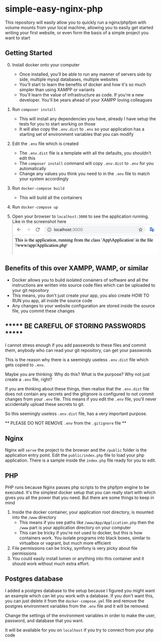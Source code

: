 # simple-easy-nginx-php
This repository will easily allow you to quickly run a nginx/phpfpm with volume mounts from your local machine, allowing you to easily get started writing your first website, or even form the basis of a simple project you want to start

## Getting Started

0. Install docker onto your computer
    - Once installed, you'll be able to run any manner of servers side by side, multiple mysql databases, multiple websites
    - You'll start to learn the benefits of docker and how it's so much simpler than using XAMPP or variants
    - You'll learn the value of infrastructure as code. If you're a new developer. You'll be years ahead of your XAMPP loving colleagues

1. Run `composer install`
    - This will install any dependencies you have, already I have setup the tests for you to start working on those
    - It will also copy the `.env.dist` to `.env` so your application has a starting set of environment variables that you can modify
    
2. Edit the `.env` file which is created
    - The `.env.dist` file is a template with all the defaults, you shouldn't edit this
    - The `composer install` command will copy `.env.dist` to `.env` for you automatically
    - Change any values you think you need to in the `.env` file to match your system accordingly

3. Run `docker-compose build`
    - This will build all the containers

4. Run `docker-compose up`
5. Open your browser to `localhost:3000` to see the application running. Like in the screenshot here
    ![Running application](screenshot.png)

## Benefits of this over XAMPP, WAMP, or similar

- Docker allows you to build isolated conainers of software and all the instructions are written into source code files 
    which can be uploaded to your git repository
- This means, you don't just create your app, you also create HOW TO RUN you app, all inside the source code
- Any changes to your website configuration are stored inside the source file, you commit these changes

## ***** BE CAREFUL OF STORING PASSWORDS *****

I cannot stress enough if you add passwords to these files and commit them, anybody who can read your git repository, can get your passwords

This is the reason why there is a seemingly useless `.env.dist` file which gets copied to `.env`. 

Maybe you are thinking: Why do this? What is the purpose? Why not just create a `.env` file, right?

If you are thinking about these things, then realise that the `.env.dist` file does not contain any secrets and the gitignore is configured to not commit changes from your `.env` file. 
This means if you edit the `.env` file, you'll never accidentally upload these secrets to git.

So this seemingly useless `.env.dist` file, has a very important purpose. 

** PLEASE DO NOT REMOVE `.env` from the `.gitignore` file **

## Nginx

Nginx will `serve` the project to the browser and the `/public` folder is the application entry point.
Edit the `public/index.php` file to load your php application. There is a sample inside the `index.php` file 
ready for you to edit. 

## PHP

PHP runs because Nginx passes php scripts to the phpfpm engine to be executed. It's the simplest docker setup that you 
can really start with which gives you all the power that you need. But there are some things to keep in mind

1. Inside the docker container, your application root directory, is mounted into the `/www` directory
    - This means if you see paths like `/www/App/Application.php` then the `/www` part is your application 
    directory on your computer
    - This can be tricky if you're not used to docker, but this is how containers work. You isolate programs into 
    black boxes, similar to virtualbox or vagrant, but much more efficient
2. File permissions can be tricky, symfony is very picky about file permissions
3. You could easily install lumen or anything into this container and it should work without much extra effort.

## Postgres database

I added a postgres database to the setup because I figured you might want an example which can let you work with a database.
If you don't want this, you can just delete it from the `docker-compose.yml` file and remove the postgres environment variables
from the `.env` file and it will be removed. 

Change the settings of the environment variables in order to make the user, password, and database that you want.

It will be available for you on `localhost` if you try to connect from your php code
